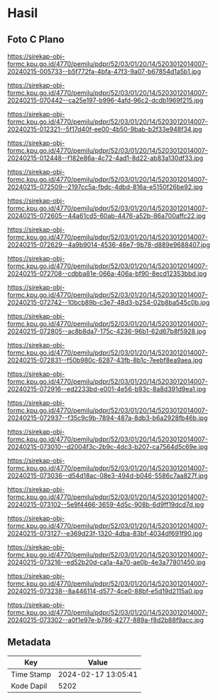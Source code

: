 # Hasil

## Foto C Plano

https://sirekap-obj-formc.kpu.go.id/4770/pemilu/pdpr/52/03/01/20/14/5203012014007-20240215-005733--b5f772fa-4bfa-47f3-9a07-b67854d1a5b1.jpg

https://sirekap-obj-formc.kpu.go.id/4770/pemilu/pdpr/52/03/01/20/14/5203012014007-20240215-070442--ca25e197-b996-4afd-96c2-dcdb1969f215.jpg

https://sirekap-obj-formc.kpu.go.id/4770/pemilu/pdpr/52/03/01/20/14/5203012014007-20240215-012321--5f17d40f-ee00-4b50-9bab-b2f33e948f34.jpg

https://sirekap-obj-formc.kpu.go.id/4770/pemilu/pdpr/52/03/01/20/14/5203012014007-20240215-012448--f182e86a-4c72-4ad1-8d22-ab83a130df33.jpg

https://sirekap-obj-formc.kpu.go.id/4770/pemilu/pdpr/52/03/01/20/14/5203012014007-20240215-072509--2197cc5a-fbdc-4dbd-816a-e5150f26be92.jpg

https://sirekap-obj-formc.kpu.go.id/4770/pemilu/pdpr/52/03/01/20/14/5203012014007-20240215-072605--44a61cd5-60ab-4476-a52b-86a700affc22.jpg

https://sirekap-obj-formc.kpu.go.id/4770/pemilu/pdpr/52/03/01/20/14/5203012014007-20240215-072629--4a9b9014-4536-46e7-9b78-d889e9688407.jpg

https://sirekap-obj-formc.kpu.go.id/4770/pemilu/pdpr/52/03/01/20/14/5203012014007-20240215-072708--cdbba81e-066a-406a-bf90-8ecd12353bbd.jpg

https://sirekap-obj-formc.kpu.go.id/4770/pemilu/pdpr/52/03/01/20/14/5203012014007-20240215-072742--10bcb89b-c3e7-48d3-b254-02b8ba545c0b.jpg

https://sirekap-obj-formc.kpu.go.id/4770/pemilu/pdpr/52/03/01/20/14/5203012014007-20240215-072805--ac8b8da7-175c-4236-96b1-62d67b8f5928.jpg

https://sirekap-obj-formc.kpu.go.id/4770/pemilu/pdpr/52/03/01/20/14/5203012014007-20240215-072831--f50b980c-6287-43fb-8b1c-7eebf8ea9aea.jpg

https://sirekap-obj-formc.kpu.go.id/4770/pemilu/pdpr/52/03/01/20/14/5203012014007-20240215-072916--ed2233bd-e001-4e56-b93c-8a8d391d9ea1.jpg

https://sirekap-obj-formc.kpu.go.id/4770/pemilu/pdpr/52/03/01/20/14/5203012014007-20240215-072937--f35c9c9b-7894-487a-8db3-b6a2928fb46b.jpg

https://sirekap-obj-formc.kpu.go.id/4770/pemilu/pdpr/52/03/01/20/14/5203012014007-20240215-073010--d2004f3c-2b9c-4dc3-b207-ca7564d5c69e.jpg

https://sirekap-obj-formc.kpu.go.id/4770/pemilu/pdpr/52/03/01/20/14/5203012014007-20240215-073036--d54d18ac-08e3-494d-b046-5586c7aa827f.jpg

https://sirekap-obj-formc.kpu.go.id/4770/pemilu/pdpr/52/03/01/20/14/5203012014007-20240215-073102--5e9f4466-3659-4d5c-908b-6d9ff19dcd7d.jpg

https://sirekap-obj-formc.kpu.go.id/4770/pemilu/pdpr/52/03/01/20/14/5203012014007-20240215-073127--e369d23f-1320-4dba-83bf-4034df691f90.jpg

https://sirekap-obj-formc.kpu.go.id/4770/pemilu/pdpr/52/03/01/20/14/5203012014007-20240215-073216--ed52b20d-ca1a-4a70-ae0b-4e3a77801450.jpg

https://sirekap-obj-formc.kpu.go.id/4770/pemilu/pdpr/52/03/01/20/14/5203012014007-20240215-073238--8a446114-d577-4ce0-88bf-e5d19d2115a0.jpg

https://sirekap-obj-formc.kpu.go.id/4770/pemilu/pdpr/52/03/01/20/14/5203012014007-20240215-073302--a0f1e97e-b786-4277-889a-f8d2b88f9acc.jpg


## Metadata

| Key        | Value               |
| ---------- | ------------------- |
| Time Stamp | 2024-02-17 13:05:41 |
| Kode Dapil | 5202                |



